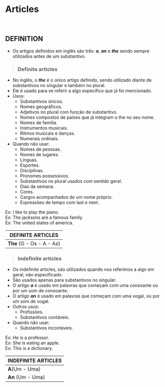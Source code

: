 # Articles

<br>

## DEFINITION
* Os artigos definidos em inglês são três: ***a***, ***an*** e ***the*** sendo sempre utilizados antes de um substantivo.

> ### Definite articles
* No inglês, o ***the*** é o único artigo definido, sendo utilizado diante de substantivos no singular e também no plural.
* Ele é usado para se referir a algo específico que já foi mencionado.
* Usos:
  - Substantivos únicos.
  - Nomes geográficos.
  - Adjetivos no plural com função de substantivo.
  - Nomes compostos de países que já integram o the no seu nome.
  - Nomes de família.
  - Instrumentos musicais.
  - Ritmos musicais e danças.
  - Numerais ordinais.
* Quando não usar:
  - Nomes de pessoas.
  - Nomes de lugares.
  - Línguas.
  - Esportes.
  - Disciplinas.
  - Pronomes possessivos.
  - Substantivos no plural usados com sentido geral.
  - Dias da semana.
  - Cores.
  - Cargos acompanhados de um nome próprio.
  - Expressões de tempo com last e next.

Ex: I like to play the piano.  
Ex: The jacksons are a famous family.  
Ex: The united states of america.  

| DEFINITE ARTICLES         |
|-------------------------- |
| **The** (O - Os - A - As) |

> ### Indefinite articles
* Os indefinite articles, são utilizados quando nos referimos a algo em geral, não especificado.
* São usados apenas para substantivos no singular.
* O artigo ***a*** é usado em palavras que começam com uma consoante ou por um som de consoante.
* O artigo ***an*** é usado em palavras que começam com uma vogal, ou por um som de vogal.
* Outros usos:
  - Profissões.
  - Substantivos contáveis.
* Quando não usar:
  - Substantivos incontáveis.

Ex: He is a professor.  
Ex: She is eating an apple.  
Ex: This is a dictionary.  


| INDEFINITE ARTICLES    |
|----------------------- |
| **A**(Um - Uma)        |
| **An** (Um - Uma)      |




